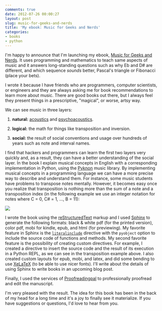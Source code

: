 ```yaml
---
comments: true
date: 2012-07-26 00:00:27
layout: post
slug: music-for-geeks-and-nerds
title: 'My ebook: Music for Geeks and Nerds'
categories:
- books
- python
---
```


I'm happy to announce that I'm launching my ebook,
[Music for Geeks and Nerds]. It uses programming and mathematics to
teach same aspects of music and it answers long-standing questions
such as why Eb and D# are different, and which sequence _sounds_
better, Pascal's triangle or Fibonacci (place your bets).

I wrote it because I have friends who are programmers, computer
scientists, or engineers and they are always asking me for book
recommendations to learn more about music. There are good books
out there, but I always feel they present things in a prescriptive,
"magical", or worse, artsy way.

<!-- more -->

We can see music in three layers:

  1. **natural:** [acoustics] and [psychoacoustics].
	
  2. **logical:** the math for things like transposition and
  inversion.
	
  3. **social:** the result of social conventions and usage over
  hundreds of years such as note and interval names.

I find that hackers and programmers can learn the first two layers
very quickly and, as a result, they can have a better understanding of
the social layer. In the book I explain musical concepts in English
with a corresponding implementation in Python, using the [Pyknon]
music library. By implementing musical concepts in a programming
language we can have a more precise way to describe and understand
them. For instance, some music students have problems to transpose
notes mentally. However, it becomes easy once you realize that
transposition is nothing more than the sum of a note and a
transposition index (in the following example we use an integer
notation for notes where C = 0, C# = 1, ..., B = 11):

![](/images/2012/07/transposition.png)

I wrote the book using the [reStructuredText] markup and I used
[Sphinx] to generate the following formats: black & white pdf (for the
printed version), color pdf, mobi for kindle, epub, and html (for
previewing). My favorite feature in Sphinx is the [`literalinclude`]
directive with the `pyobject` option to include the source code of
functions and methods. My second favorite feature is the possibility
of creating custom directives. For example, I created a directive to
insert the source code and the result of its execution in a Python
REPL, as we can see in the transposition example above. I also created
custom layouts for epub, mobi, and latex, and did some bending to use
[XeLaTeX] (to be able to use nicer fonts). I'll write about the
details of using Sphinx to write books in an upcoming blog post.

Finally, I used the services of [Proofreadingpal] to professionally
proofread and edit the manuscript.

I'm very pleased with the result. The idea for this book has been in
the back of my head for a long time and it's a joy to finally see it
materialize. If you have suggestions or questions, I'd love to hear
from you.

<!-- Links -->

[Music for Geeks and Nerds]: http://musicforgeeksandnerds.com
[acoustics]: http://en.wikipedia.org/wiki/Acoustics
[psychoacoustics]: http://en.wikipedia.org/wiki/Psychoacoustics
[Pyknon]: https://github.com/kroger/pyknon
[reStructuredText]: http://docutils.sourceforge.net/rst.html
[Sphinx]: http://sphinx.pocoo.org
[`literalinclude`]: http://sphinx.pocoo.org/markup/code.html
[XeLaTeX]: http://en.wikipedia.org/wiki/XeTeX
[Proofreadingpal]: http://proofreadingpal.com
